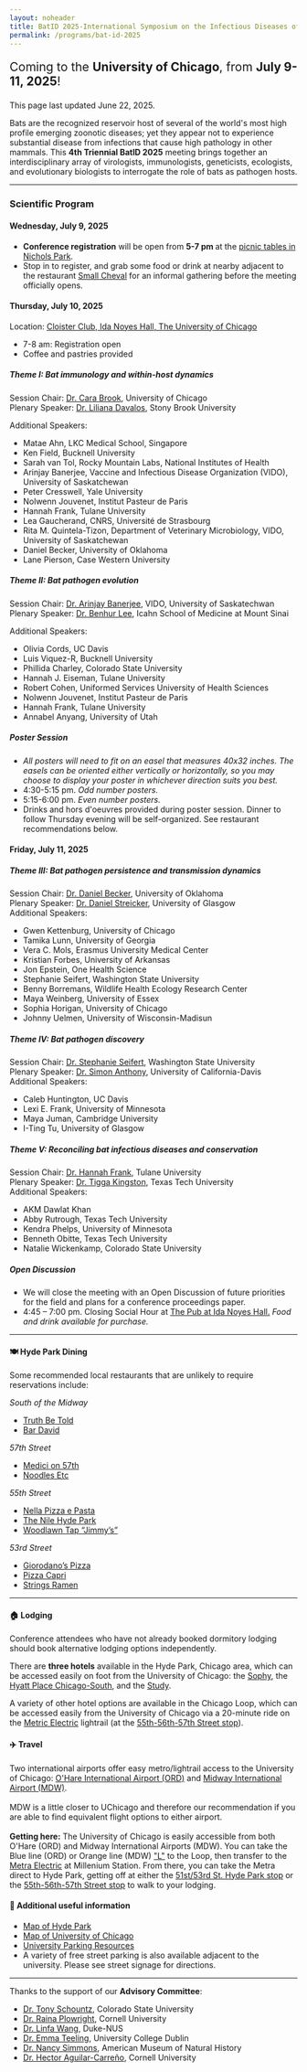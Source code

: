```yaml
---
layout: noheader
title: BatID 2025-International Symposium on the Infectious Diseases of Bats
permalink: /programs/bat-id-2025
---
```

<!--
<br>
#### Coming to the <strong>University of Chicago, July 9-11, 2025</strong>!
-->


<div class="bs-callout bs-callout-info">
<p style="font-size: 1.5em;">Coming to the <strong>University of Chicago</strong>, from <strong>July 9-11, 2025</strong>!</p>
<p>This page last updated June 22, 2025.</p>
</div>

Bats are the recognized reservoir host of several of the world's most high profile emerging zoonotic diseases; yet they appear not to experience substantial disease from infections that cause high pathology in other mammals. This <strong>4th Triennial BatID 2025</strong> meeting brings together an interdisciplinary array of virologists, immunologists, geneticists, ecologists, and evolutionary biologists to interrogate the role of bats as pathogen hosts.

<hr />


### Scientific Program


#### Wednesday, July 9, 2025
<ul>
<li> <strong>Conference registration</strong> will be open from <strong> 5-7 pm </strong> at the <a href="https://www.google.com/maps/place/1307+E+53rd+St,+Chicago,+IL+60615/@41.799341,-87.5972069,17z/data=!3m1!4b1!4m6!3m5!1s0x880e296bee15aceb:0x51a737579e5622b3!8m2!3d41.799337!4d-87.594632!16s%2Fg%2F11rg62wy11?entry=tts&g_ep=EgoyMDI1MDYxNy4wIPu8ASoASAFQAw%3D%3D&skid=7168e7bd-e286-4ec5-bbaf-c860106ffab6">picnic tables in Nichols Park</a>.</li>
<li> Stop in to register, and grab some food or drink at nearby adjacent to the restaurant <a href="https://smallcheval.com/locations/hyde-park">Small Cheval</a> for an informal gathering before the meeting officially opens.</li>
</ul>


#### Thursday, July 10, 2025

Location: <a href="https://maps.app.goo.gl/mG31rWwLbS1QTfwZ7"> Cloister Club, Ida Noyes Hall, The University of Chicago </a>
<ul>
<li> 7-8 am: Registration open </li>
<li> Coffee and pastries provided </li>
</ul>

##### Theme I: Bat immunology and within-host dynamics

Session Chair: <a href="https://brooklab.org">Dr. Cara Brook</a>, University of Chicago<br />
Plenary Speaker: <a href="https://lmdavalos.github.io">Dr. Liliana Davalos</a>, Stony Brook University<br />

Additional Speakers:
<ul>
<li> Matae Ahn, LKC Medical School, Singapore </li>
<li> Ken Field, Bucknell University </li>
<li> Sarah van Tol, Rocky Mountain Labs, National Institutes of Health </li>
<li> Arinjay Banerjee, Vaccine and Infectious Disease Organization (VIDO), University of Saskatchewan </li>
<li> Peter Cresswell, Yale University </li>
<li> Nolwenn Jouvenet, Institut Pasteur de Paris</li>
<li> Hannah Frank, Tulane University </li>
<li> Lea Gaucherand, CNRS, Université de Strasbourg </li>
<li> Rita M. Quintela-Tizon, Department of Veterinary Microbiology, VIDO, University of Saskatchewan</li>
<li> Daniel Becker, University of Oklahoma </li>
<li> Lane Pierson, Case Western University </li>
</ul>

##### Theme II: Bat pathogen evolution

Session Chair:  <a href="https://banerjeelab.ca">Dr. Arinjay Banerjee</a>, VIDO, University of Saskatechwan<br />
Plenary Speaker: <a href="https://leelabvirus.host/about">Dr. Benhur Lee</a>, Icahn School of Medicine at Mount Sinai<br />

Additional Speakers:
<ul>
<li> Olivia Cords, UC Davis </li>
<li> Luis Viquez-R, Bucknell University </li>
<li> Phillida Charley, Colorado State University </li>
<li> Hannah J. Eiseman, Tulane University </li>
<li> Robert Cohen, Uniformed Services University of Health Sciences </li>
<li> Nolwenn Jouvenet, Institut Pasteur de Paris</li>
<li> Hannah Frank, Tulane University </li>
<li> Annabel Anyang, University of Utah </li>
</ul>


##### Poster Session

<ul>
<li> <em> All posters will need to fit on an easel that measures 40x32 inches. The easels can be oriented either vertically or horizontally, so you may choose to display your poster in whichever direction suits you best. </em> </li>  
<li> 4:30-5:15 pm. <em> Odd number posters. </em> </li>
<li> 5:15-6:00 pm. <em> Even number posters. </em> </li>
<li> Drinks and hors d'oeuvres provided during poster session. Dinner to follow Thursday evening will be self-organized. See restaurant recommendations below. </li>
</ul>


#### Friday, July 11, 2025

##### Theme III: Bat pathogen persistence and transmission dynamics

Session Chair: <a href="http://beckerlab.weebly.com">Dr. Daniel Becker</a>, University of Oklahoma<br />
Plenary Speaker: <a href="https://streickerlab.com">Dr. Daniel Streicker</a>, University of Glasgow <br />
Additional Speakers:
<ul>
<li> Gwen Kettenburg, University of Chicago </li>
<li> Tamika Lunn, University of Georgia </li>
<li> Vera C. Mols, Erasmus University Medical Center </li>
<li> Kristian Forbes, University of Arkansas </li>
<li> Jon Epstein, One Health Science </li>
<li> Stephanie Seifert, Washington State University</li>
<li> Benny Borremans, Wildlife Health Ecology Research Center </li>
<li> Maya Weinberg, University of Essex  </li>
<li> Sophia Horigan, University of Chicago  </li>
<li> Johnny Uelmen, University of Wisconsin-Madisun  </li>
</ul>

##### Theme IV: Bat pathogen discovery

Session Chair: <a href="https://labs.wsu.edu/mezap/">Dr. Stephanie Seifert</a>, Washington State University <br />
Plenary Speaker: <a href="https://anthonylab.vetmed.ucdavis.edu">Dr. Simon Anthony</a>, University of California-Davis <br />
Additional Speakers:

<ul>
<li> Caleb Huntington, UC Davis </li>
<li> Lexi E. Frank, University of Minnesota </li>
<li> Maya Juman, Cambridge University  </li>
<li> I-Ting Tu, University of Glasgow </li>
</ul>


##### Theme V: Reconciling bat infectious diseases and conservation

Session Chair: <a href="https://www.hkfrank.com">Dr. Hannah Frank</a>, Tulane University <br>
Plenary Speaker: <a href="https://kingstonlab.org/people/tigga-kingston/">Dr. Tigga Kingston</a>, Texas Tech University<br />
Additional Speakers:

<ul>
<li> AKM Dawlat Khan </li>
<li> Abby Rutrough, Texas Tech University </li>
<li> Kendra Phelps, University of Minnesota </li>
<li> Benneth Obitte, Texas Tech University </li>
<li> Natalie Wickenkamp, Colorado State University </li>
</ul>


##### Open Discussion
<ul>
<li> We will close the meeting with an Open Discussion of future priorities for the field and plans for a conference proceedings paper. </li>
<li> 4:45 – 7:00 pm. Closing Social Hour at <a href="https://uofcpub.com">The Pub at Ida Noyes Hall.</a> <em> Food and drink available for purchase. </em> </li>
</ul>


<hr />

#### 🍽 Hyde Park Dining
Some recommended local restaurants that are unlikely to require reservations include: <br>

<em> South of the Midway</em>
<ul>
<li> <a href="https://www.truthbetoldtavern.com">Truth Be Told</a> <br /> </li>
<li> <a href="https://bardavid.uchicago.edu">Bar David</a> <br /> </li>
</ul>

<em> 57th Street</em>
<ul>
<li> <a href="https://www.truthbetoldtavern.com">Medici on 57th</a> <br /> </li>
<li> <a href="https://bardavid.uchicago.edu">Noodles Etc</a> <br /> </li>
</ul>

<em> 55th Street</em>
<ul>
<li> <a href="https://nellachicago.com">Nella Pizza e Pasta</a> <br /> </li>
<li> <a href="https://www.nilehydepark.com">The Nile Hyde Park</a> <br /> </li>
<li> <a href="https://chibarproject.com/reviews/woodlawntap/">Woodlawn Tap “Jimmy’s”</a> <br /> </li>
</ul>


<em> 53rd Street</em>
<ul>
<li> <a href="https://giordanos.com/locations/hyde-park/">Giorodano’s Pizza</a> <br /> </li>
<li> <a href="https://www.pizzacapri.com/hyde-park/">Pizza Capri</a> <br /> </li>
<li> <a href="https://www.stringsramen.com">Strings Ramen</a> <br /> </li>
</ul>


<hr />

#### 🏠 Lodging

Conference attendees who have not already booked dormitory lodging should book alternative lodging options independently.

There are <strong>three hotels</strong> available in the Hyde Park, Chicago area, which can be accessed easily on foot from the University of Chicago: the <a href="https://sophyhotel.com/">Sophy</a>, the <a href="https://www.hyatt.com/hyatt-place/en-US/chizu-hyatt-place-chicago-south-university-medical-center">Hyatt Place Chicago-South</a>, and the <a href="https://www.thestudyatuniversityofchicago.com">Study</a>.

A variety of other hotel options are available in the Chicago Loop, which can be accessed easily from the University of Chicago via a 20-minute ride on the <a href="https://ridertools.metrarail.com">Metric Electric</a> lightrail (at the <a href="https://metra.com/train-lines/stations/55th-56th-57th-street">55th-56th-57th Street stop</a>).
<br>
#### ✈️ Travel
Two international airports offer easy metro/lightrail access to the University of Chicago: <a href="https://www.flychicago.com/ohare/home/pages/default.aspx">O'Hare International Airport (ORD)</a> and <a href="https://www.flychicago.com/midway/home/pages/default.aspx">Midway International Airport (MDW)</a>.
<br>
<br>
MDW is a little closer to UChicago and therefore our recommendation if you are able to find equivalent flight options to either airport.
<br>
<br>
<strong>Getting here:</strong> The University of Chicago is easily accessible from both O'Hare (ORD) and Midway International Airports (MDW). You can take the Blue line (ORD) or Orange line (MDW) <a href= "https://www.transitchicago.com/assets/1/6/ctamap_Lsystem.png">"L"</a> to the Loop, then transfer to the <a href="https://metra.com/train-lines/me"> Metra Electric</a> at Millenium Station. From there, you can take the Metra direct to Hyde Park, getting off at either the <a href="https://metra.com/train-lines/stations/51st53rd-st-hyde-park">51st/53rd St. Hyde Park stop</a> or the <a href="https://metra.com/train-lines/stations/55th-56th-57th-street">55th-56th-57th Street stop</a> to walk to your lodging.

#### 📝 Additional useful information
<ul> 
<li> <a href="https://www.google.com/maps/place/Hyde+Park,+Chicago,+IL/data=!4m2!3m1!1s0x880e2912ce6f7027:0xc0cfb5545d4a37b2?sa=X&ved=1t:242&ictx=111">Map of Hyde Park</a> </li>
<li> <a href="https://bpb-us-w2.wpmucdn.com/voices.uchicago.edu/dist/7/4088/files/2025/01/UC_11x17-Print-Directory-Map_2024.pdf"> Map of University of Chicago </a> </li>
<li> <a href="https://safety-security.uchicago.edu/transportation/driving-parking/visitor-parking"> University Parking Resources</a> </li>
      <li> A variety of free street parking is also available adjacent to the university. Please see street signage for directions.</li>
</ul>


<hr />

Thanks to the support of our <strong>Advisory Committee</strong>:
<ul>
<li><a href="https://labs.vetmedbiosci.colostate.edu/schountz/">Dr. Tony Schountz</a>, Colorado State University</li>
<li><a href="https://plowrightlab.org">Dr. Raina Plowright</a>, Cornell University</li>
<li><a href="https://frick.eeb.ucsc.edu">Dr. Linfa Wang</a>, Duke-NUS</li>
<li><a href="https://people.ucd.ie/emma.teeling">Dr. Emma Teeling</a>, University College Dublin</li>
<li><a href="https://www.amnh.org/research/staff-directory/nancy-b-simmons">Dr. Nancy Simmons</a>, American Museum of Natural History</li>
<li><a href="https://sites.google.com/view/aguilarlab/home">Dr. Hector Aguilar-Carreño</a>, Cornell University</li>
</ul>



<!--

<p style="font-size: 1.5em;"><strong><a href="https://airtable.com/appdHarZm5kC7Fkqf/pag1tw65yNV2QcS2a/form">Scholarship requests</a></strong> for registration fee waivers and travel support are due by February 28!</p> 


<div class="bs-callout bs-callout-info">
<p style="font-size: 1.5em;"><strong><a href="https://ti.to/batid-2025/conference-registration">Conference registration</a></strong> is now open through April 15!</p> 
<p style="font-size: 1.5em;"><strong><a href="https://ti.to/batid-2025/dormitory-lodging">Dormitory lodging</a></strong> is available to reserve through April 15!</p>
<br />

<p>This page last updated March 17, 2025.</p>
</div>



### Logistics

##### 📝 Abstracts


<strong>February 1, 2025</strong>: Abstract submissions open for talks and posters.<br />
<strong>March 15, 2025</strong>: Abstract submissions close<br />


 <strong>Abstract</strong> submissions are now closed. <br />
 <strong>Abstract submissions </strong> are now closed, and applicants have been notified of their status. <br />
 <em> We will post the symposium schedule in June 2025.</em> 

##### 💸 Scholarships
<strong>Applications for registration fee waivers</strong> and <strong>travel scholarships</strong> are now closed, and applicants have been notified of their status. <br />
<em>We are working with scholarship applicants to arrange conference attendence.</em> 

<!--

##### 💸 Scholarships
Registration fee waivers and travel scholarships will be made available! <br />
Preference will be given to early career researchers (students, postdocs, junior faculty) from underserved populations (low- and middle- income countries and/or underrepresented minority backgrounds), though all are welcome to apply. 
<br />

<strong>February 1, 2025</strong>: Scholarship applications open.<br />
<strong>February 28, 2025</strong>: Scholarship applications close.<br />

##### 🎟️ Registration
Registration for <strong>BatID 2025</strong> is now closed. 


<strong>February 24, 2025</strong>: Registration is open for BatID 2025! 
<br />
Register for a <strong>conference ticket <a href="https://ti.to/batid-2025/conference-registration">here</a> by April 15, 2025</strong>.<br />


<em>Registration fees are as follows:</em>

<ul>
<li>Faculty/Industry/Government Scientists/Media: $300</li>
<li>Postdocs: $200</li>
<li>Students (graduate and undergraduate): $150</li>
</ul>


<div class="bs-callout bs-callout-info">
<p>Stay tuned for more updates in the days ahead!</p>
</div>

-->